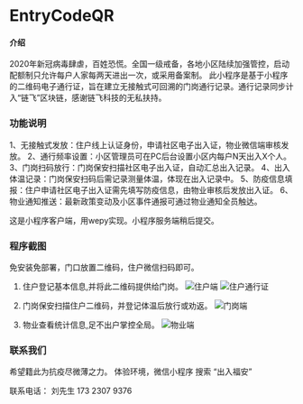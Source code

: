 # EntryCodeQR

#### 介绍
2020年新冠病毒肆虐，百姓恐慌。全国一级戒备，各地小区陆续加强管控，启动配额制只允许每户人家每两天进出一次，或采用备案制。
此小程序是基于小程序的二维码电子通行证，旨在建立无接触式可回溯的门岗通行记录。通行记录同步计入“链飞”区块链，感谢链飞科技的无私扶持。

### 功能说明
1、无接触式发放：住户线上认证身份，申请社区电子出入证，物业微信端审核发放。
2、通行频率设置：小区管理员可在PC后台设置小区内每户N天出入X个人。
3、门岗扫码放行：门岗保安扫描社区电子出入证，自动汇总出入记录。
4、出入体温记录：门岗保安扫码后需记录测量体温，体现在出入记录中。
5、防疫信息填报：住户申请社区电子出入证需先填写防疫信息，由物业审核后发放出入证。
6、物业通知推送：最新政策变动及小区事件通报可通过物业通知全员触达。

这是小程序客户端，用wepy实现。小程序服务端稍后提交。

### 程序截图
免安装免部署，门口放置二维码，住户微信扫码即可。
1. 住户登记基本信息,并将此二维码提供给门岗。
![住户端](https://images.gitee.com/uploads/images/2020/0226/003951_c594e532_5220875.png "住户端")
![住户通行证](https://images.gitee.com/uploads/images/2020/0226/003822_b371c7e5_5220875.png  "住户通行证")

2. 门岗保安扫描住户二维码，并登记体温后放行或劝返。
![门岗端](https://images.gitee.com/uploads/images/2020/0226/003450_817d418a_5220875.png "门岗放行")

3. 物业查看统计信息,足不出户掌控全局。
![物业端](https://images.gitee.com/uploads/images/2020/0226/003632_e402be6c_5220875.png "物业管理端")

### 联系我们
希望籍此为抗疫尽微薄之力。
体验环境，微信小程序 搜索 “出入福安”

联系电话： 刘先生 173 2307 9376
